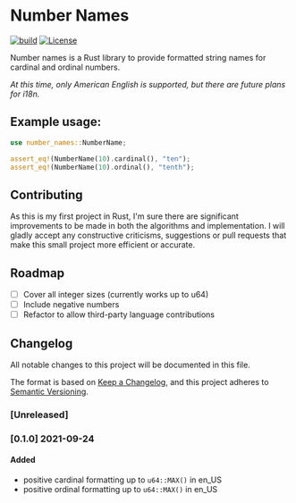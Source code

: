 # Number Names

[![build](https://github.com/calteran/number_names_rs/actions/workflows/build.yml/badge.svg?branch=main)](https://github.com/calteran/number_names_rs/actions/workflows/build.yml)
[![License](https://img.shields.io/badge/License-Apache%202.0-blue.svg)](https://opensource.org/licenses/Apache-2.0)

Number names is a Rust library to provide formatted string names for cardinal and ordinal numbers.

*At this time, only American English is supported, but there are future plans for i18n.*

## Example usage:

 ```rust
use number_names::NumberName;

assert_eq!(NumberName(10).cardinal(), "ten");
assert_eq!(NumberName(10).ordinal(), "tenth");
 ```

## Contributing

As this is my first project in Rust, I'm sure there are significant improvements to be made in both the algorithms
and implementation.  I will gladly accept any constructive criticisms, suggestions or pull requests that make
this small project more efficient or accurate.

## Roadmap

- [ ] Cover all integer sizes (currently works up to u64)
- [ ] Include negative numbers
- [ ] Refactor to allow third-party language contributions

## Changelog
All notable changes to this project will be documented in this file.

The format is based on [Keep a Changelog](https://keepachangelog.com/en/1.0.0/),
and this project adheres to [Semantic Versioning](https://semver.org/spec/v2.0.0.html).

### [Unreleased]


### [0.1.0] 2021-09-24
#### Added
- positive cardinal formatting up to `u64::MAX()` in en_US
- positive ordinal formatting up to `u64::MAX()` in en_US
